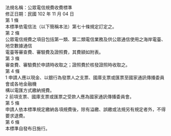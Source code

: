 法規名稱：公眾電信規費收費標準  
修正日期：民國 102 年 11 月 04 日  
第 1 條  
本標準依電信法（以下簡稱本法）第七十條規定訂定之。  
第 2 條  
公眾電信規費之項目包括第一類、第二類電信業務及供公眾通信使用之海岸電臺、地空數據通信  
電臺等審查費、審驗費及證照費，其費額如附表。  
第 3 條  
審查費、審驗費於申請時收取之；證照費於核發證照時收取之。  
第 4 條  
1 申請人應以現金、以銀行為發票人之支票、國庫支票或匯票至國家通訊傳播委員會或各地金融機  
構以電匯方式繳納規費。  
2 前項支票、國庫支票或匯票之受款人應為國家通訊傳播委員會。  
第 5 條  
申請人依本標準規定繳納各項規費後，除有溢繳、誤繳或法規另有規定者外，不得要求退費。  
第 6 條  
本標準自發布日施行。  


